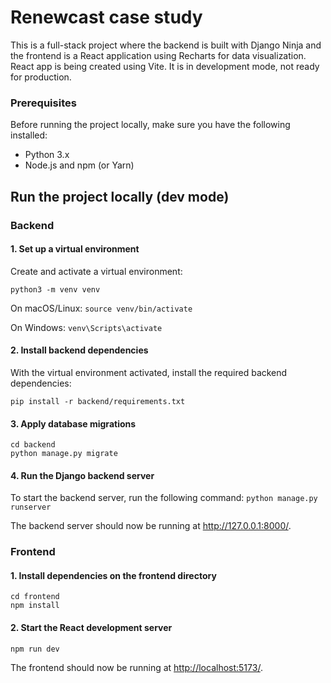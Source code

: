 # Renewcast case study
This is a full-stack project where the backend is built with Django Ninja and the frontend is a React application using Recharts for data visualization. React app is being created using Vite. It is in development mode, not ready for production.

### Prerequisites
Before running the project locally, make sure you have the following installed:
+ Python 3.x
+ Node.js and npm (or Yarn)

## Run the project locally (dev mode)
### Backend
#### 1. Set up a virtual environment
Create and activate a virtual environment:

`python3 -m venv venv`

On macOS/Linux: `source venv/bin/activate`

On Windows: `venv\Scripts\activate`

#### 2. Install backend dependencies
With the virtual environment activated, install the required backend dependencies:

`pip install -r backend/requirements.txt`

#### 3. Apply database migrations
```
cd backend
python manage.py migrate
```

#### 4. Run the Django backend server
To start the backend server, run the following command:
`python manage.py runserver`

The backend server should now be running at http://127.0.0.1:8000/.


### Frontend
#### 1. Install dependencies on the frontend directory
```
cd frontend
npm install
```

#### 2. Start the React development server
`npm run dev`

The frontend should now be running at [http://localhost:5173/](http://localhost:5173/).
